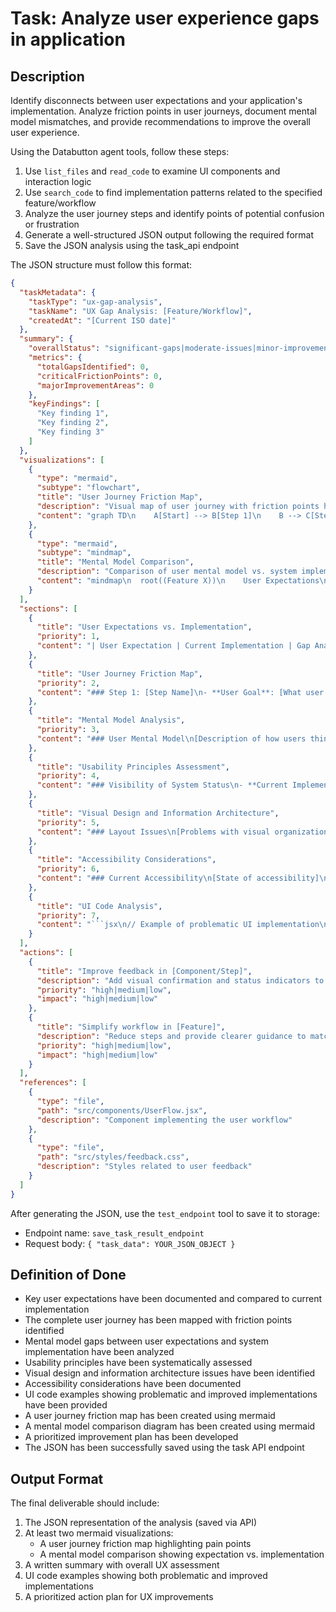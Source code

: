# Task: Analyze user experience gaps in application

## Description
Identify disconnects between user expectations and your application's implementation. Analyze friction points in user journeys, document mental model mismatches, and provide recommendations to improve the overall user experience.

Using the Databutton agent tools, follow these steps:
1. Use `list_files` and `read_code` to examine UI components and interaction logic
2. Use `search_code` to find implementation patterns related to the specified feature/workflow
3. Analyze the user journey steps and identify points of potential confusion or frustration
4. Generate a well-structured JSON output following the required format
5. Save the JSON analysis using the task_api endpoint

The JSON structure must follow this format:
```json
{
  "taskMetadata": {
    "taskType": "ux-gap-analysis",
    "taskName": "UX Gap Analysis: [Feature/Workflow]",
    "createdAt": "[Current ISO date]"
  },
  "summary": {
    "overallStatus": "significant-gaps|moderate-issues|minor-improvements",
    "metrics": {
      "totalGapsIdentified": 0,
      "criticalFrictionPoints": 0,
      "majorImprovementAreas": 0
    },
    "keyFindings": [
      "Key finding 1",
      "Key finding 2",
      "Key finding 3"
    ]
  },
  "visualizations": [
    {
      "type": "mermaid",
      "subtype": "flowchart",
      "title": "User Journey Friction Map",
      "description": "Visual map of user journey with friction points highlighted",
      "content": "graph TD\n    A[Start] --> B[Step 1]\n    B --> C[Step 2]\n    C --> D{Decision Point}\n    D -->|Option 1| E[Step 3A]\n    D -->|Option 2| F[Step 3B]\n    E --> G[Complete]\n    F --> G\n    style C fill:#f55,stroke:#333,stroke-width:2px\n    style D fill:#f55,stroke:#333,stroke-width:2px"
    },
    {
      "type": "mermaid",
      "subtype": "mindmap",
      "title": "Mental Model Comparison",
      "description": "Comparison of user mental model vs. system implementation",
      "content": "mindmap\n  root((Feature X))\n    User Expectations\n      ((Simple Process))\n      ((Immediate Feedback))\n      ((Clear Options))\n    System Implementation\n      ((Multi-step Process))\n      ((Delayed Confirmation))\n      ((Hidden Options))"
    }
  ],
  "sections": [
    {
      "title": "User Expectations vs. Implementation",
      "priority": 1,
      "content": "| User Expectation | Current Implementation | Gap Analysis | Impact on User |\n|------------------|------------------------|--------------|----------------|\n| [What users expect] | [What actually happens] | [Nature of mismatch] | [How it affects users] |\n| [What users expect] | [What actually happens] | [Nature of mismatch] | [How it affects users] |"
    },
    {
      "title": "User Journey Friction Map",
      "priority": 2,
      "content": "### Step 1: [Step Name]\n- **User Goal**: [What user wants to accomplish]\n- **Current Experience**: [What happens now]\n- **Friction Points**: [Where users get confused/frustrated]\n- **Improvement Opportunity**: [How to reduce friction]\n\n### Step 2: [Step Name]\n- **User Goal**: [What user wants to accomplish]\n- **Current Experience**: [What happens now]\n- **Friction Points**: [Where users get confused/frustrated]\n- **Improvement Opportunity**: [How to reduce friction]"
    },
    {
      "title": "Mental Model Analysis",
      "priority": 3,
      "content": "### User Mental Model\n[Description of how users think the feature works]\n\n### System Implementation\n[Description of how it actually works]\n\n### Alignment Gaps\n[Explanation of where these models don't match]\n\n### Alignment Solutions\n[Strategies to bring these models closer together]"
    },
    {
      "title": "Usability Principles Assessment",
      "priority": 4,
      "content": "### Visibility of System Status\n- **Current Implementation**: [How system status is shown]\n- **Gaps**: [Issues with status visibility]\n- **Recommendations**: [How to improve]\n\n### Match Between System and Real World\n- **Current Implementation**: [How well terminology matches users' language]\n- **Gaps**: [Mismatches in language/concepts]\n- **Recommendations**: [How to improve]\n\n### User Control and Freedom\n- **Current Implementation**: [How much control users have]\n- **Gaps**: [Where users feel trapped]\n- **Recommendations**: [How to improve]\n\n### Error Prevention and Recovery\n- **Current Implementation**: [How errors are prevented/handled]\n- **Gaps**: [Issues with error handling]\n- **Recommendations**: [How to improve]"
    },
    {
      "title": "Visual Design and Information Architecture",
      "priority": 5,
      "content": "### Layout Issues\n[Problems with visual organization]\n\n### Information Hierarchy\n[Issues with content prioritization]\n\n### Visual Feedback\n[Problems with interaction feedback]\n\n### Recommendations\n[How to improve visual aspects]"
    },
    {
      "title": "Accessibility Considerations",
      "priority": 6,
      "content": "### Current Accessibility\n[State of accessibility]\n\n### WCAG Compliance Gaps\n[Where accessibility falls short]\n\n### Recommendations\n[How to improve accessibility]"
    },
    {
      "title": "UI Code Analysis",
      "priority": 7,
      "content": "```jsx\n// Example of problematic UI implementation\n[code snippet]\n// Issues: [explanation of UX issues in the code]\n```\n\n```jsx\n// Example of improved UI implementation\n[improved code snippet]\n// Benefits: [explanation of UX improvements]\n```"
    }
  ],
  "actions": [
    {
      "title": "Improve feedback in [Component/Step]",
      "description": "Add visual confirmation and status indicators to reduce user uncertainty",
      "priority": "high|medium|low",
      "impact": "high|medium|low"
    },
    {
      "title": "Simplify workflow in [Feature]",
      "description": "Reduce steps and provide clearer guidance to match user expectations",
      "priority": "high|medium|low",
      "impact": "high|medium|low"
    }
  ],
  "references": [
    {
      "type": "file",
      "path": "src/components/UserFlow.jsx",
      "description": "Component implementing the user workflow"
    },
    {
      "type": "file",
      "path": "src/styles/feedback.css",
      "description": "Styles related to user feedback"
    }
  ]
}
```

After generating the JSON, use the `test_endpoint` tool to save it to storage:
- Endpoint name: `save_task_result_endpoint`
- Request body: `{ "task_data": YOUR_JSON_OBJECT }`

## Definition of Done
- Key user expectations have been documented and compared to current implementation
- The complete user journey has been mapped with friction points identified
- Mental model gaps between user expectations and system implementation have been analyzed
- Usability principles have been systematically assessed
- Visual design and information architecture issues have been identified
- Accessibility considerations have been documented
- UI code examples showing problematic and improved implementations have been provided
- A user journey friction map has been created using mermaid
- A mental model comparison diagram has been created using mermaid
- A prioritized improvement plan has been developed
- The JSON has been successfully saved using the task API endpoint

## Output Format
The final deliverable should include:
1. The JSON representation of the analysis (saved via API)
2. At least two mermaid visualizations:
   - A user journey friction map highlighting pain points
   - A mental model comparison showing expectation vs. implementation
3. A written summary with overall UX assessment
4. UI code examples showing both problematic and improved implementations
5. A prioritized action plan for UX improvements
